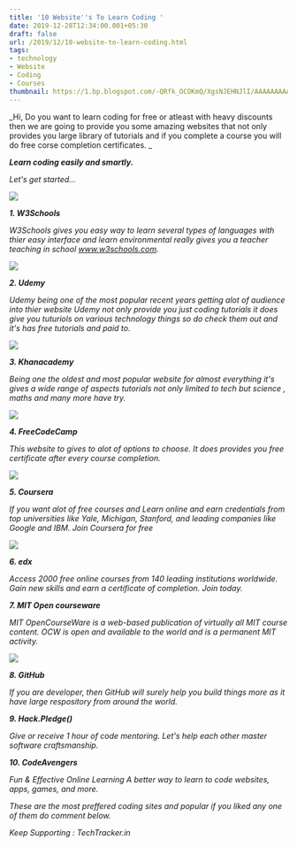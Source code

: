 ```yaml
---
title: '10 Website''s To Learn Coding '
date: 2019-12-28T12:34:00.001+05:30
draft: false
url: /2019/12/10-website-to-learn-coding.html
tags: 
- technology
- Website
- Coding
- Courses
thumbnail: https://1.bp.blogspot.com/-QRfk_OCOKmQ/XgsNJEHNJlI/AAAAAAAAAbM/gSoPBj-fPvcqoHkp8qjPiBWFdBCbLuxxACLcBGAsYHQ/s320/IMG_20191231_142502_322.jpg
---
```


  
_Hi, Do you want to learn coding for free or atleast with heavy discounts then we are going to provide you some amazing websites that not only provides you large library of tutorials and if you complete a course you will do free corse completion certificates. _

_**Learn coding easily and smartly.**_

_Let's get started..._

 ![](https://lh3.googleusercontent.com/-N5au3GY8Jog/XgdWyu0WuAI/AAAAAAAAAOM/p0-M2i-fS70mYsOI8GLMXkA_am-wzrSUgCLcBGAsYHQ/s1600/1577539269191426-0.png) 

_**1\. W3Schools**_  

_W3Schools gives you easy way to learn several types of languages with thier easy interface and learn environmental really gives you a teacher teaching in school www.w3schools.com._

 ![](https://lh3.googleusercontent.com/-nmHqBOA2PsI/XgdWxC4nf4I/AAAAAAAAAOI/rRFH77DAKBMizab0R_Gnxf34oCydwBHVQCLcBGAsYHQ/s1600/1577539263675320-1.png) 

_**2\. Udemy**_

_Udemy being one of the most popular recent years getting alot of audience into thier website Udemy not only provide you just coding tutorials it does give you tuturiols on various technology things so do check them out and it's has free tutorials and paid to._

 ![](https://lh3.googleusercontent.com/-HXEKCJLnAIg/XgdWv147RRI/AAAAAAAAAOE/gpHJAYucfyYzIEqoKqPvnueYtHUMSdL-QCLcBGAsYHQ/s1600/1577539258558746-2.png) 

_**3\. Khanacademy**_

_Being one the oldest and most popular website for almost everything it's gives a wide range of aspects tutorials not only limited to tech but science , maths and many more have try._

 ![](https://lh3.googleusercontent.com/-ggjIF0t54Y4/XgdWutgDR8I/AAAAAAAAAOA/Sx8Ny9SurHEf30JCdRH60pY9UMS1CRxxwCLcBGAsYHQ/s1600/1577539254258809-3.png) 

_**4\. FreeCodeCamp**_

_This website to gives to alot of options to choose. It does provides you free certificate after every course completion._

 ![](https://lh3.googleusercontent.com/-ivtrg5tkv6Y/XgdWtQNK0kI/AAAAAAAAAN8/hHWOy_nrDB8IHPRiKyCkxTlD9PyA_ZQEwCLcBGAsYHQ/s1600/1577539250284604-4.png) 

_**5\. Coursera**_

_If you want alot of free courses and Learn online and earn credentials from top universities like Yale, Michigan, Stanford, and leading companies like Google and IBM. Join Coursera for free_

 ![](https://lh3.googleusercontent.com/-ZdhfOLNhb6o/XgdWsfGS6XI/AAAAAAAAAN4/_NW8fco_-GQLZAFB0x9qbzT8fT60J3cbQCLcBGAsYHQ/s1600/1577539244203146-5.png) 

_**6\. edx**_

_Access 2000 free online courses from 140 leading institutions worldwide. Gain new skills and earn a certificate of completion. Join today._

_**7\. MIT Open courseware**_

_MIT OpenCourseWare is a web-based publication of virtually all MIT course content. OCW is open and available to the world and is a permanent MIT activity._

 ![](https://lh3.googleusercontent.com/-F5IyBY0KtII/XgdWq8crf_I/AAAAAAAAAN0/Pd_Of_424dkSWgTFYkahf37r8TjfwPe9ACLcBGAsYHQ/s1600/1577539237610991-6.png) 

_**8\. GitHub**_

_If you are developer, then GitHub will surely help you build things more as it have large respository from around the world._

  

_**9\. Hack.Pledge()**_

_Give or receive 1 hour of code mentoring. Let's help each other master software craftsmanship._

_**10\. CodeAvengers**_

_Fun & Effective Online Learning A better way to learn to code websites, apps, games, and more._

_These are the most preffered coding sites and popular if you liked any one of them do comment below._

_Keep Supporting : TechTracker.in_